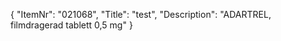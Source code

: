 {
  "ItemNr": "021068",
  "Title": "test",
  "Description": "ADARTREL, filmdragerad tablett 0,5 mg"
}